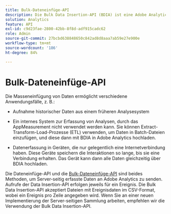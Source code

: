 ```yaml
---
title: Bulk-Dateneinfüge-API
description: Die Bulk Data Insertion-API (BDIA) ist eine Adobe Analytics-Funktion, mit der Sie Server-Aufrufdaten in Datei-Batches hochladen können, anstatt Client-seitige Bibliotheken wie AppMeasurement zu verwenden.
solution: Analytics
feature: API
exl-id: c9d23fae-2800-42bb-8f8d-adf915cadc62
role: Admin
source-git-commit: 27bcbd638848650c842ad8d8aaa7ab59e27e900e
workflow-type: tm+mt
source-wordcount: '186'
ht-degree: 84%

---
```


# Bulk-Dateneinfüge-API

Die Masseneinfügung von Daten ermöglicht verschiedene Anwendungsfälle, z. B.:

* Aufnahme historischer Daten aus einem früheren Analysesystem

* Ein internes System zur Erfassung von Analysen, durch das AppMeasurement nicht verwendet werden kann. Sie können Extract-Transform-Load-Prozesse (ETL) verwenden, um Daten in Batch-Dateien einzufügen, und diese dann mit BDIA in Adobe Analytics hochladen.

* Datenerfassung in Geräten, die nur gelegentlich eine Internetverbindung haben. Diese Geräte speichern die Interaktionen so lange, bis sie eine Verbindung erhalten. Das Gerät kann dann alle Daten gleichzeitig über BDIA hochladen.

Die Dateneinfüge-API und die [Bulk-Dateneinfüge-API](https://www.adobe.io/apis/experiencecloud/analytics/docs.html#!AdobeDocs/analytics-2.0-apis/master/bdia.md) sind beides Methoden, um Server-seitig erfasste Daten an Adobe Analytics zu senden. Aufrufe der Data Insertion-API erfolgen jeweils für ein Ereignis. Die Bulk Data Insertion-API akzeptiert Dateien mit Ereignisdaten im CSV-Format, wobei ein Ereignis pro Zeile angegeben wird. Wenn Sie an einer neuen Implementierung der Server-seitigen Sammlung arbeiten, empfehlen wir die Verwendung der Bulk Data Insertion-API.
